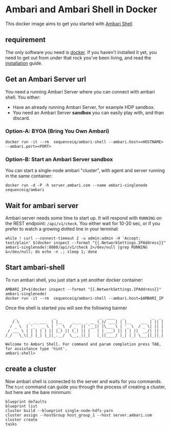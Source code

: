 # Ambari and Ambari Shell in Docker

This docker image aims to get you started with [Ambari Shell](https://github.com/sequenceiq/ambari-shell)

## requirement

The only software you need is [docker](docker.io). If you
haven't installed it yet, you need to get out from under that rock
you've been living, and read the
[installation](http://docs.docker.io/introduction/get-docker/) guide.

## Get an Ambari Server url

You need a running Ambari Server where you can connect with ambari shell.
You either:
- Have an already running Ambari Server, for example HDP sandbox.
- You need an Ambari Server **sandbox** you can easily play with, and than discard.

### Option-A: BYOA (Bring You Own Ambari)

```
docker run -it --rm  sequenceiq/ambari-shell --ambari.host=<HOSTNAME> --ambari.port=<PORT>
```

### Option-B: Start an Ambari Server sandbox

You can start a single-node ambari "cluster", with agent and server running
in the same container:

```
docker run -d -P -h server.ambari.com --name ambari-singlenode  sequenceiq/ambari
```

## Wait for ambari server

Ambari server needs some time to start up. It will respond with `RUNNING` on the
REST endpoint: `/api/v1/check`. You either wait for 10-20 sec, or
if you prefer to watch a growing dotted line in your terminal:

```
while ! curl --connect-timeout 2 -u admin:admin -H 'Accept: text/plain' $(docker inspect --format "{{.NetworkSettings.IPAddress}}" ambari-singlenode):8080/api/v1/check 2>/dev/null |grep RUNNING &>/dev/null; do echo -n .; sleep 1; done
```

## Start ambari-shell

To run ambari shell, you just start a yet another docker container:

```
AMBARI_IP=$(docker inspect --format "{{.NetworkSettings.IPAddress}}" ambari-singlenode)
docker run -it --rm  sequenceiq/ambari-shell --ambari.host=$AMBARI_IP
```

Once the shell is started you will see the following banner
```
    _                _                   _  ____   _            _  _
   / \    _ __ ___  | |__    __ _  _ __ (_)/ ___| | |__    ___ | || |
  / _ \  | '_ ` _ \ | '_ \  / _` || '__|| |\___ \ | '_ \  / _ \| || |
 / ___ \ | | | | | || |_) || (_| || |   | | ___) || | | ||  __/| || |
/_/   \_\|_| |_| |_||_.__/  \__,_||_|   |_||____/ |_| |_| \___||_||_|

Welcome to Ambari Shell. For command and param completion press TAB, for assistance type 'hint'.
ambari-shell>
```

## create a cluster

Now ambari shell is connected to the server and waits for you commands.
The `hint` command can guide you through the process of creating a cluster, but
here are the bare minimum:

```
blueprint defaults
blueprint list
cluster build --blueprint single-node-hdfs-yarn
cluster assign --hostGroup host_group_1 --host server.ambari.com
cluster create
tasks
```
